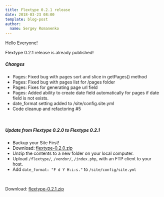```yaml
---
title: Flextype 0.2.1 release
date: 2018-03-23 08:00
template: blog-post
author:
  name: Sergey Romanenko
---
```


Hello Everyone!  

Flextype 0.2.1 release is already published!

##### Changes
* Pages: Fixed bug with pages sort and slice in getPages() method
* Pages: Fixed bug with pages list for /pages folder
* Pages: Fixes for generating page url field
* Pages: Added ability to create date field automatically for pages if date field is not exists.
* date_format setting added to /site/config.site.yml
* Code cleanup and refactoring #5

<br>

##### Update from Flextype 0.2.0 to Flextype 0.2.1
* Backup your Site First!
* Download: [flextype-0.2.0.zip](https://github.com/flextype/flextype/releases/download/v0.2.0/flextype-0.2.0.zip)
* Unzip the contents to a new folder on your local computer.
* Upload ```/flextype/```, ```/vendor/```, ```/index.php```, with an FTP client to your host.
* Add ```date_format: "F d Y H:i:s."``` to ```/site/config/site.yml```


<br>

Download: [flextype-0.2.1.zip](https://github.com/flextype/flextype/releases/download/v0.2.1/flextype-0.2.1.zip)

<br>
